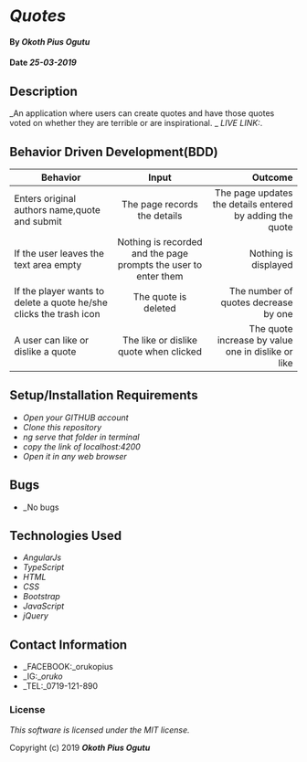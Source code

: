 # _Quotes_

#### By _Okoth Pius Ogutu_

#### Date _25-03-2019_

## Description

_An application where users can create quotes and have those quotes voted on whether they are terrible or are inspirational. _
_LIVE LINK:_.

## Behavior Driven Development(BDD)

| Behavior        | Input           | Outcome  |
| ------------- |:-------------:| -----:|
| Enters original authors name,quote and submit | The page records the details | The page updates the details entered by adding the quote |
| If the user leaves the text area empty | Nothing is recorded and the page prompts the user to enter them | Nothing is displayed |
| If the player wants to delete a quote he/she clicks the trash icon  | The quote is deleted | The number of quotes decrease by one |
| A user can like or dislike a quote| The like or dislike quote when clicked  | The quote increase by value one in dislike or like |


## Setup/Installation Requirements

* _Open your GITHUB account_
* _Clone this repository_
* _ng serve that folder in terminal_
* _copy the link of localhost:4200_
* _Open it in any web browser_


## Bugs

* _No bugs


## Technologies Used

* _AngularJs_
* _TypeScript_
* _HTML_
* _CSS_
* _Bootstrap_
* _JavaScript_
* _jQuery_

## Contact Information

* _FACEBOOK:_orukopius
* _IG:__oruko_
* _TEL:_0719-121-890

### License

*This software is licensed under the MIT license.*

Copyright (c) 2019 **_Okoth Pius Ogutu_**
